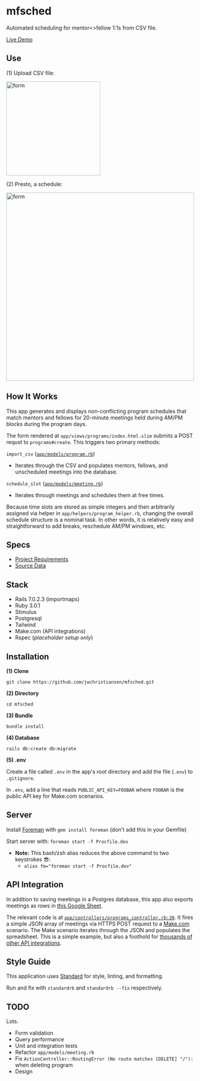# mfsched

Automated scheduling for mentor<>fellow 1:1s from CSV file.

[Live Demo](https://mfsched.herokuapp.com/)

## Use
(1) Upload CSV file:
<div><img src="https://s3.us-west-2.amazonaws.com/joelc.io/form.png" alt="form" width="250"/></div>

(2) Presto, a schedule:
<div><img src="https://s3.us-west-2.amazonaws.com/joelc.io/schedule.png" alt="form" width="500"/></div>
 
## How It Works
This app generates and displays non-conflicting program schedules that match mentors and fellows for 20-minute meetings held during AM/PM blocks during the program days.

The form rendered at `app/views/programs/index.html.slim` submits a POST requst to `programs#create`. This triggers two primary methods:

`import_csv` ([`app/models/program.rb`](https://github.com/jwchristiansen/mfsched/blob/main/app/models/program.rb))

  - Iterates through the CSV and populates mentors, fellows, and unscheduled meetings into the database.

`schedule_slot` ([`app/models/meeting.rb`](https://github.com/jwchristiansen/mfsched/blob/main/app/models/meeting.rb))

  - Iterates through meetings and schedules them at free times.

Because time slots are stored as simple integers and then arbitrarily assigned via helper in `app/helpers/program_helper.rb`, changing the overall schedule structure is a nominal task. In other words, it is relatively easy and straightforward to add breaks, reschedule AM/PM windows, etc.

## Specs
- [Project Requirements](https://drive.google.com/file/d/1HKPelu_trblEUKA0_eh1lTRxc6ZYjvAF/view?usp=sharing)
- [Source Data](https://drive.google.com/file/d/1YcA1rmWdeyRTfX5yyQDc6EPzmOo8NPNe/view?usp=sharing)

## Stack
- Rails 7.0.2.3 (importmaps)
- Ruby 3.0.1
- Stimulus
- Postgresql
- Tailwind
- Make.com (API integrations)
- Rspec (_placeholder setup only_)

## Installation
__(1) Clone__

`git clone https://github.com/jwchristiansen/mfsched.git`

__(2) Directory__

`cd mfsched`

__(3) Bundle__

`bundle install`

__(4) Database__

`rails db:create db:migrate`

__(5) .env__

Create a file called `.env` in the app's root directory and add the file (`.env`) to `.gitignore`.

In `.env`, add a line that reads `PUBLIC_API_KEY=FOOBAR` where `FOOBAR` is the public API key for Make.com scenarios.  

## Server
Install [Foreman](https://github.com/ddollar/foreman) with `gem install foreman` (don't add this in your Gemfile)

Start server with: `foreman start -f Procfile.dev`
  - __Note:__ This bash/zsh alias reduces the above command to two keystrokes 😎: 
    - `alias fm="foreman start -f Procfile.dev"`

## API Integration
In addition to saving meetings in a Postgres database, this app also exports meetings as rows in [this Google Sheet](https://docs.google.com/spreadsheets/d/1noQB3eShTsB-g-K_v3YYRHSvPNPol4ZTvuU1mMTJH70/edit#gid=0). 

The relevant code is at [`app/controllers/programs_controller.rb:20`](https://github.com/jwchristiansen/mfsched/blob/main/app/controllers/programs_controller.rb#L20). It fires a simple JSON array of meetings via HTTPS POST request to a [Make.com](https://make.com) scenario. The Make scenario iterates through the JSON and populates the spreadsheet. This is a simple example, but also a foothold for [thousands of other API integrations](https://www.make.com/en/integrations).

## Style Guide
This application uses [Standard](https://github.com/testdouble/standard) for style, linting, and formatting.

Run and fix with `standardrb` and `standardrb --fix` respectively.

## TODO
Lots.

- Form validation
- Query performance
- Unit and integration tests
- Refactor `app/models/meeting.rb`
- Fix `ActionController::RoutingError (No route matches [DELETE] "/"):` when deleting program
- Design
